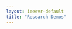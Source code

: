 ```yaml
---
layout: ieeevr-default
title: "Research Demos"
---
```


 <script> /***

<div>
    <table class="styled-table">

        <tr>
            <th>Research Demos</th>
        </tr>
        {% for demo in site.data.demos %}
        <tr>
            <td style="font-size: 0.9em;"><a href="#{{ demo.id }}">{{ demo.title }}</a></td>
        </tr>
        {% endfor %}
    </table>
</div>

<div>
    {% for demo in site.data.demos %}
    <h3 id="{{ demo.id }}">{{ demo.title }}</h3>
    <p><i>{{ demo.authors }}</i></p>
<p> <small><strong style="color: black;"> Booth: {{ demo.booth }} - {{ demo.hall }} </strong></small> <br> </p>    
    {% if demo.url %}
        <!-- <p>Teaser Video: <a href="{{ demo.url }}" target="_blank">Watch Now</a></p> -->
    {% endif %}
    {% if demo.url-embed %}
        <div class="video-container">
            <iframe src="https://www.youtube.com/embed/{{ demo.url-embed }}" frameborder="0" allow="accelerometer; autoplay; encrypted-media; gyroscope; picture-in-picture" allowfullscreen></iframe>
        </div>
    {% endif %}
    {% if demo.abstract %}
    <div id="{{ demo.id }}" class="wrap-collabsible"> <input id="collapsible{{ demo.id }}" class="toggle" type="checkbox"> <label for="collapsible{{ demo.id }}" class="lbl-toggle">Abstract</label>
        <div class="collapsible-content">
            <div class="content-inner">
                <p>{{ demo.abstract }}</p>
            </div>
        </div>
    </div>
    {% endif %}
    {% endfor %}
</div>

***/</script>


